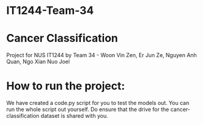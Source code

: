 # IT1244-Team-34

# Cancer Classification
Project for NUS IT1244 by Team 34 - Woon Vin Zen, Er Jun Ze, Nguyen Anh Quan, Ngo Xian Nuo Joel

# How to run the project:
We have created a code.py script for you to test the models out. You can run the whole script out yourself. Do ensure that the drive for the cancer-classification dataset is shared with you.
